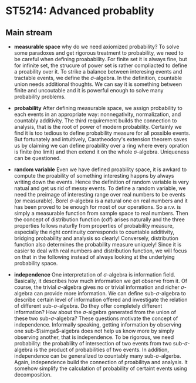 # ST5214: Advanced probablity

## Main stream
- **measurable space** why do we need axiomized probability? To solve some paradoxes and get rigorous treatment to probability, we need to be careful when defining proabability. For finite set it is always fine, but for infinite set, the strucure of power set is rather compliacted to define a proability over it. To strike a balance between interesing events and tractable events, we define the $\sigma$-algebra. In the definition, countable union needs additional thoughts. We can say it is something between finite and uncoutable and it is powerful enough to solve many probability problems. 

- **probability** After defining measurable space, we assign probability to each events in an appropriate way: nonnegativity, normalization, and countably additivity. The third requirement builds the connection to analysis, that is the root of power of modern probability. Certainly we find it is too tedious to define probability measure for all possible events. But fortunately and intuitively, Caratheodory's extension theorem saves us by claiming we can define proability over a ring where every opration is finite (no limit) and then extend it on the whole $\sigma$-algebra. Uniqueness can be questioned. 

- **random variable** Even we have defined proability space, it is awkard to compute the proability of something interesting happns by always writing down the events. Hence the definition of random variable is very natual and get us rid of messy events. To define a random variable, we need the preimage of interesting range over real numbers to be events (or measurable). Borel $\sigma$-algebra is a natural one on real numbers and it has been proved to be enough for most of our operations. So a r.v. is simply a measurable function from sample space to real numbers. Then the concept of distribution function (cdf) arises naturally and the three properties follows naturlly from properties of probability measure, especially the right continuity corresponds to countable additivity, bridging probability and analysis so clearly! Conversely, distribution function also determines the probability measure uniquely! Since it is easier to deal with real numbers and distribution function, we will focus on that in the following instead of always looking at the underlying probability space. 

- **independence** One interpretation of $\sigma$-algebra is information field. Basically, it describes how much information we get observe from it. Of course, the trivial $\sigma$-algebra gives no or trivial information and richer $\sigma$-algebra can provide more information. We can define sub-$\sigma$-algebra to describe certain level of information offered and investigate the relation of different sub-$\sigma$-algebra. Do they offer completely different information? How about the $\sigma$-algebra generated from the union of these two sub-$\sigma$-algebra? These questions motivate the concept of independence. Informally speaking, getting information by observing one sub-$\simga$-algebra does not help us know more by simply observing another, that is independence. To be rigorous, we need probability: the probability of intersection of two events from two sub-$\sigma$-algebra is the product of probabilities of two events. In addition, independence can be generalized to countably many sub-$\sigma$-algerba. Again, independence build the connection of proabilitya and analysis. It somehow simplify the calculation of probability of certaint events using decomposition. 


